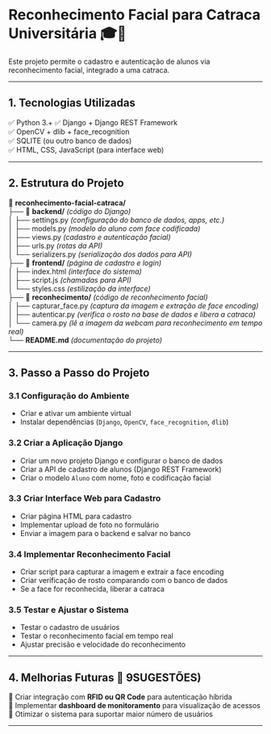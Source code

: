 # **Reconhecimento Facial para Catraca Universitária** 🎓🚀  

Este projeto permite o cadastro e autenticação de alunos via reconhecimento facial, integrado a uma catraca.

---

## **1. Tecnologias Utilizadas**  
✅ Python 3.+
✅ Django + Django REST Framework  
✅ OpenCV + dlib + face_recognition  
✅ SQLITE (ou outro banco de dados)  
✅ HTML, CSS, JavaScript (para interface web)  

---

## **2. Estrutura do Projeto**  
📂 **reconhecimento-facial-catraca/**  
├── 📂 **backend/** *(código do Django)*  
│ ├── settings.py *(configuração do banco de dados, apps, etc.)*  
│ ├── models.py *(modelo do aluno com face codificada)*  
│ ├── views.py *(cadastro e autenticação facial)*  
│ ├── urls.py *(rotas da API)*  
│ └── serializers.py *(serialização dos dados para API)*  
├── 📂 **frontend/** *(página de cadastro e login)*  
│ ├── index.html *(interface do sistema)*  
│ ├── script.js *(chamadas para API)*  
│ └── styles.css *(estilização da interface)*  
├── 📂 **reconhecimento/** *(código de reconhecimento facial)*  
│ ├── capturar_face.py *(captura da imagem e extração de face encoding)*  
│ ├── autenticar.py *(verifica o rosto na base de dados e libera a catraca)*  
│ └── camera.py *(lê a imagem da webcam para reconhecimento em tempo real)*  
└── **README.md** *(documentação do projeto)*  

---

## **3. Passo a Passo do Projeto**  

### **3.1 Configuração do Ambiente**  
- Criar e ativar um ambiente virtual  
- Instalar dependências (`Django`, `OpenCV`, `face_recognition`, `dlib`)  

### **3.2 Criar a Aplicação Django**  
- Criar um novo projeto Django e configurar o banco de dados  
- Criar a API de cadastro de alunos (Django REST Framework)  
- Criar o modelo `Aluno` com nome, foto e codificação facial  

### **3.3 Criar Interface Web para Cadastro**  
- Criar página HTML para cadastro  
- Implementar upload de foto no formulário  
- Enviar a imagem para o backend e salvar no banco  

### **3.4 Implementar Reconhecimento Facial**  
- Criar script para capturar a imagem e extrair a face encoding  
- Criar verificação de rosto comparando com o banco de dados  
- Se a face for reconhecida, liberar a catraca  

### **3.5 Testar e Ajustar o Sistema**  
- Testar o cadastro de usuários  
- Testar o reconhecimento facial em tempo real  
- Ajustar precisão e velocidade do reconhecimento  

---

## **4. Melhorias Futuras** 🚀  9SUGESTÕES)
🔹 Criar integração com **RFID ou QR Code** para autenticação híbrida  
🔹 Implementar **dashboard de monitoramento** para visualização de acessos  
🔹 Otimizar o sistema para suportar maior número de usuários  

---

